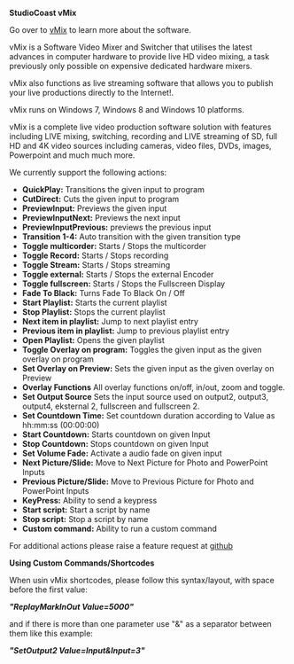 **StudioCoast vMix**

Go over to [vMix](https://www.vmix.com/) to learn more about the software.

vMix is a Software Video Mixer and Switcher that utilises the latest advances in computer hardware to provide live HD video mixing, a task previously only possible on expensive dedicated hardware mixers.

vMix also functions as live streaming software that allows you to publish your live productions directly to the Internet!.

vMix runs on Windows 7, Windows 8 and Windows 10 platforms.

vMix is a complete live video production software solution with features including LIVE mixing, switching, recording and LIVE streaming of SD, full HD and 4K video sources including cameras, video files, DVDs, images, Powerpoint and much much more.

We currently support the following actions:
* **QuickPlay:** Transitions the given input to program
* **CutDirect:** Cuts the given input to program
* **PreviewInput:** Previews the given input
* **PreviewInputNext:** Previews the next input
* **PreviewInputPrevious:** previews the previous input
* **Transition 1-4:** Auto transition with the given transition type
* **Toggle multicorder:** Starts / Stops the multicorder
* **Toggle Record:** Starts / Stops recording
* **Toggle Stream:** Starts / Stops streaming
* **Toggle external:** Starts / Stops the external Encoder
* **Toggle fullscreen:** Starts / Stops the Fullscreen Display
* **Fade To Black:** Turns Fade To Black On / Off
* **Start Playlist:** Starts the current playlist
* **Stop Playlist:** Stops the current playlist
* **Next item in playlist:** Jump to next playlist entry
* **Previous item in playlist:** Jump to previous playlist entry
* **Open Playlist:** Opens the given playlist
* **Toggle Overlay on program:** Toggles the given input as the given overlay on program
* **Set Overlay on Preview:** Sets the given input as the given overlay on Preview
* **Overlay Functions** All overlay functions on/off, in/out, zoom and toggle.
* **Set Output Source** Sets the input source used on output2, output3, output4, eksternal 2, fullscreen and fullscreen 2.
* **Set Countdown Time:** Set countdown duration according to Value as hh:mm:ss (00:00:00)
* **Start Countdown:** Starts countdown on given Input
* **Stop Countdown:** Stops countdown on given Input
* **Set Volume Fade:** Activate a audio fade on given input
* **Next Picture/Slide:** Move to Next Picture for Photo and PowerPoint Inputs
* **Previous Picture/Slide:** Move to Previous Picture for Photo and PowerPoint Inputs
* **KeyPress:** Ability to send a keypress
* **Start script:** Start a script by name
* **Stop script:** Stop a script by name
* **Custom command:** Ability to run a custom command

For additional actions please raise a feature request at [github](https://github.com/bitfocus/companion)

**Using Custom Commands/Shortcodes**

When usin vMix shortcodes, please follow this syntax/layout, with space before the first value:

***"ReplayMarkInOut Value=5000"***

and if there is more than one parameter use "&" as a separator between them like this example:

***"SetOutput2 Value=Input&Input=3"***
